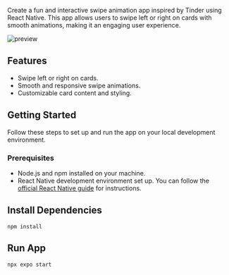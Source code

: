 Create a fun and interactive swipe animation app inspired by Tinder using React Native. This app allows users to swipe left or right on cards with smooth animations, making it an engaging user experience.

![preview](https://github.com/zulfiqar313/tinder-like-swipe-animation-react-native/assets/69974518/b5f28509-8ff4-49f2-9cbd-43547c4dfb0b)

## Features

- Swipe left or right on cards.
- Smooth and responsive swipe animations.
- Customizable card content and styling.

## Getting Started

Follow these steps to set up and run the app on your local development environment.

### Prerequisites

- Node.js and npm installed on your machine.
- React Native development environment set up. You can follow the [official React Native guide](https://reactnative.dev/docs/environment-setup) for instructions.

## Install Dependencies

```
npm install
```

## Run App

```
npx expo start
```
